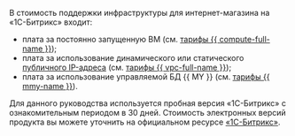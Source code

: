 В стоимость поддержки инфраструктуры для интернет-магазина на «1С-Битрикс» входит:
* плата за постоянно запущенную ВМ (см. [тарифы {{ compute-full-name }}](../../compute/pricing.md));
* плата за использование динамического или статического [публичного IP-адреса](../../vpc/concepts/address.md#public-addresses) (см. [тарифы {{ vpc-full-name }}](../../vpc/pricing.md));
* плата за использование управляемой БД {{ MY }} (см. [тарифы {{ mmy-name }}](../../managed-mysql/pricing.md)).

Для данного руководства используется пробная версия «1С-Битрикс» с ознакомительным периодом в 30 дней. Стоимость электронных версий продукта вы можете уточнить на официальном ресурсе [«1С-Битрикс»](https://www.1c-bitrix.ru).